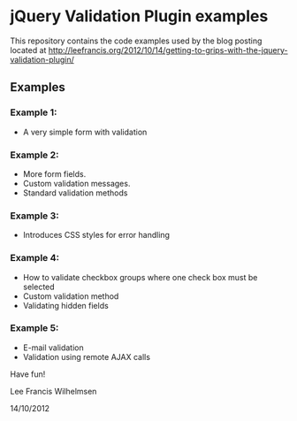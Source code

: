 ﻿jQuery Validation Plugin examples
=================================

This repository contains the code examples used by the blog posting located at 
http://leefrancis.org/2012/10/14/getting-to-grips-with-the-jquery-validation-plugin/

Examples
--------

### Example 1: 
* A very simple form with validation

### Example 2: 
* More form fields. 
* Custom validation messages.
* Standard validation methods

### Example 3:
* Introduces CSS styles for error handling

### Example 4:
* How to validate checkbox groups where one check box must be selected
* Custom validation method
* Validating hidden fields

### Example 5:
* E-mail validation
* Validation using remote AJAX calls

Have fun!

Lee Francis Wilhelmsen

14/10/2012